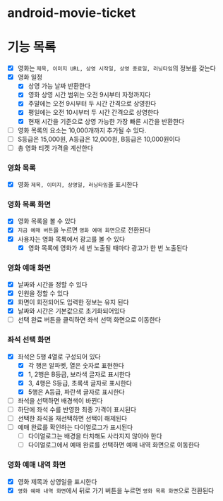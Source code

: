 # android-movie-ticket

# 기능 목록

- [x] 영화는 `제목, 이미지 URL, 상영 시작일, 상영 종료일, 러닝타임`의 정보를 갖는다
- [x] 영화 일정
    - [x] 상영 가능 날짜 반환한다
    - [x] 영화 상영 시간 범위는 오전 9시부터 자정까지다
    - [x] 주말에는 오전 9시부터 두 시간 간격으로 상영한다
    - [x] 평일에는 오전 10시부터 두 시간 간격으로 상영한다
    - [x] 현재 시간을 기준으로 상영 가능한 가장 빠른 시간을 반환한다
- [ ] 영화 목록의 요소는 10,000개까지 추가될 수 있다.
- [ ] S등급은 15,000원, A등급은 12,000원, B등급은 10,000원이다
- [ ] 총 영화 티켓 가격을 계산한다

### 영화 목록

- [x] 영화 `제목, 이미지, 상영일, 러닝타임`을 표시한다

### 영화 목록 화면

- [x] 영화 목록을 볼 수 있다
- [x] `지금 예매 버튼`을 누르면 `영화 예매 화면`으로 전환된다
- [x] 사용자는 영화 목록에서 광고를 볼 수 있다
    - [x] 영화 목록에 영화가 세 번 노출될 때마다 광고가 한 번 노출된다

### 영화 예매 화면

- [x] 날짜와 시간을 정할 수 있다
- [x] 인원을 정할 수 있다
- [x] 화면이 회전되어도 입력한 정보는 유지 된다
- [x] 날짜와 시간은 기본값으로 초기화되어있다
- [ ] 선택 완료 버튼을 클릭하면 좌석 선택 화면으로 이동한다

### 좌석 선택 화면

- [x] 좌석은 5행 4열로 구성되어 있다
    - [x] 각 행은 알파벳, 열은 숫자로 표현한다
    - [x] 1, 2행은 B등급, 보라색 글자로 표시한다
    - [x] 3, 4행은 S등급, 초록색 글자로 표시한다
    - [x] 5행은 A등급, 파란색 글자로 표시한다
- [ ] 좌석을 선택하면 배경색이 바뀐다
- [ ] 하단에 좌석 수를 반영한 최종 가격이 표시된다
- [ ] 선택한 좌석을 재선택하면 선택이 해제된다
- [ ] 예매 완료를 확인하는 다이얼로그가 표시된다
    - [ ] 다이얼로그는 배경을 터치해도 사라지지 않아야 한다
    - [ ] 다이얼로그에서 예매 완료를 선택하면 예매 내역 화면으로 이동한다

### 영화 예매 내역 화면

- [x] 영화 제목과 상영일을 표시한다
- [x] `영화 예매 내역 화면`에서 뒤로 가기 버튼을 누르면 `영화 목록 화면`으로 전환된다
